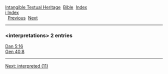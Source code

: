 [Intangible Textual Heritage](../../index)  [Bible](../index) 
[Index](index)   
[i Index](_i_)  
  [Previous](c05895)  [Next](c05897) 

------------------------------------------------------------------------

### &lt;interpretations&gt; 2 entries

[Dan 5:16](../kjv/dan005.htm#016)  
[Gen 40:8](../kjv/gen040.htm#008)  

------------------------------------------------------------------------

[Next: interpreted (11)](c05897)
